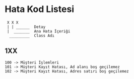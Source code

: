 # Hata Kod Listesi

     X X X
     | | ______  Detay
     |  _______  Ana Hata İçeriği
      _________  Class Adı
     
## 1XX
    100 -> Müşteri İşlemleri
    101 -> Müşteri Kayıt Hatası, Ad alanı boş geçilemez
    102 -> Müşteri Kayıt Hatası, Adres satırı boş geçilemez

